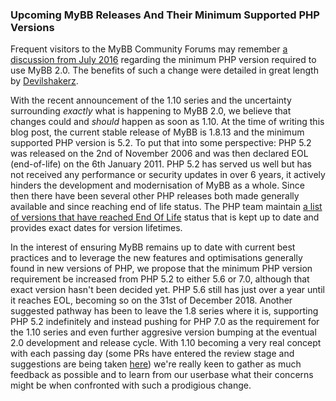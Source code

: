 ### Upcoming MyBB Releases And Their Minimum Supported PHP Versions
Frequent visitors to the MyBB Community Forums may remember [a discussion from July 2016](https://community.mybb.com/thread-195675.html) regarding the minimum PHP version required to use MyBB 2.0. The benefits of such a change were detailed in great length by [Devilshakerz](https://community.mybb.com/user-47371.html).

With the recent announcement of the 1.10 series and the uncertainty surrounding *exactly* what is happening to MyBB 2.0, we believe that changes could and *should* happen as soon as 1.10. At the time of writing this blog post, the current stable release of MyBB is 1.8.13 and the minimum supported PHP version is 5.2. To put that into some perspective: PHP 5.2 was released on the 2nd of November 2006 and was then declared EOL (end-of-life) on the 6th January 2011. PHP 5.2 has served us well but has not received any performance or security updates in over 6 years, it actively hinders the development and modernisation of MyBB as a whole. Since then there have been several other PHP releases both made generally available and since reaching end of life status. The PHP team maintain [a list of versions that have reached End Of Life](http://php.net/eol.php) status that is kept up to date and provides exact dates for version lifetimes.

In the interest of ensuring MyBB remains up to date with current best practices and to leverage the new features and optimisations generally found in new versions of PHP, we propose that the minimum PHP version requirement be increased from PHP 5.2 to either 5.6 or 7.0, although that exact version hasn't been decided yet. PHP 5.6 still has just over a year until it reaches EOL, becoming so on the 31st of December 2018. Another suggested pathway has been to leave the 1.8 series where it is, supporting PHP 5.2 indefinitely and instead pushing for PHP 7.0 as the requirement for the 1.10 series and even further aggresive version bumping at the eventual 2.0 development and release cycle. With 1.10 becoming a very real concept with each passing day (some PRs have entered the review stage and suggestions are being taken [here](https://community.mybb.com/forum-199.html)) we're really keen to gather as much feedback as possible and to learn from our userbase what their concerns might be when confronted with such a prodigious change.
